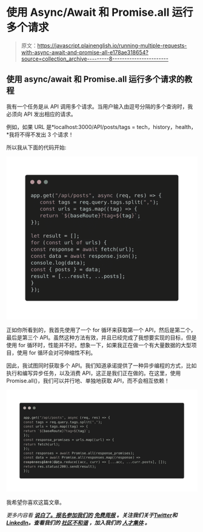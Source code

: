 # 使用 Async/Await 和 Promise.all 运行多个请求

> 原文：<https://javascript.plainenglish.io/running-multiple-requests-with-async-await-and-promise-all-e178ae318654?source=collection_archive---------8----------------------->

## 使用 async/await 和 Promise.all 运行多个请求的教程

我有一个任务是从 API 调用多个请求。当用户输入由逗号分隔的多个查询时，我必须向 API 发出相应的请求。

例如，如果 URL 是*localhost:3000/API/posts/tags = tech，history，health，*我将不得不发出 3 个请求！

所以我从下面的代码开始:

![](img/61853e17346fd735f524731f0ca10f2c.png)

正如你所看到的，我首先使用了一个 for 循环来获取第一个 API，然后是第二个，最后是第三个 API。虽然这种方法有效，并且已经完成了我想要实现的目标，但是使用 for 循环时，性能并不好。想象一下，如果我正在做一个有大量数据的大型项目，使用 for 循环会对可伸缩性不利。

因此，我试图同时获取多个 API。我们知道承诺提供了一种异步编程的方式，比如执行和编写异步任务，以及消费 API，这正是我们正在做的。在这里，使用 Promise.all()，我们可以并行地、单独地获取 API，而不会相互依赖！

![](img/ae7f28cac5e057de51edc68944bde6bf.png)

我希望你喜欢这篇文章。

*更多内容看* [***说白了。报名参加我们的***](https://plainenglish.io/) **[***免费周报***](http://newsletter.plainenglish.io/) *。关注我们关于*[***Twitter***](https://twitter.com/inPlainEngHQ)*和*[***LinkedIn***](https://www.linkedin.com/company/inplainenglish/)*。查看我们的* [***社区不和谐***](https://discord.gg/GtDtUAvyhW) *，加入我们的* [***人才集体***](https://inplainenglish.pallet.com/talent/welcome) *。***